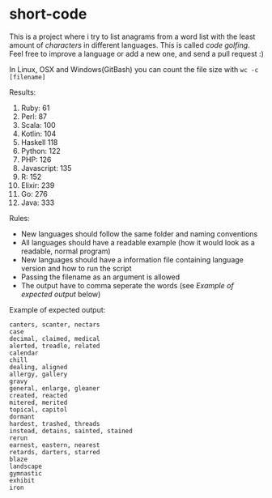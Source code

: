 # short-code
This is a project where i try to list anagrams from a word list with the least
amount of _characters_ in different languages. This is called _code golfing_. Feel free to improve a language or add a new one, and send a pull request :)

In Linux, OSX and Windows(GitBash) you can count the file size with ```wc -c [filename]```

Results:

01. Ruby: 61
02. Perl: 87
03. Scala: 100
04. Kotlin: 104
05. Haskell 118
06. Python: 122
07. PHP: 126
08. Javascript: 135
09. R: 152
10. Elixir: 239
11. Go: 276
12. Java: 333

Rules:
- New languages should follow the same folder and naming conventions
- All languages should have a readable example (how it would look as a readable, normal program)
- New languages should have a information file containing language version and how to run the script
- Passing the filename as an argument is allowed
- The output have to comma seperate the words (see _Example of expected output_ below)

Example of expected output:

```
canters, scanter, nectars
case
decimal, claimed, medical
alerted, treadle, related
calendar
chill
dealing, aligned
allergy, gallery
gravy
general, enlarge, gleaner
created, reacted
mitered, merited
topical, capitol
dormant
hardest, trashed, threads
instead, detains, sainted, stained
rerun
earnest, eastern, nearest
retards, darters, starred
blaze
landscape
gymnastic
exhibit
iron
```
